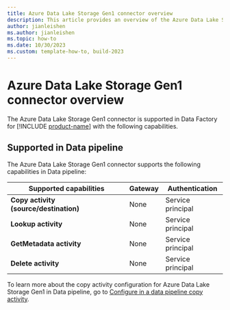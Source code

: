 ```yaml
---
title: Azure Data Lake Storage Gen1 connector overview
description: This article provides an overview of the Azure Data Lake Storage Gen1 connector in Data Factory in Microsoft Fabric.
author: jianleishen
ms.author: jianleishen
ms.topic: how-to
ms.date: 10/30/2023
ms.custom: template-how-to, build-2023
---
```


# Azure Data Lake Storage Gen1 connector overview

The Azure Data Lake Storage Gen1 connector is supported in Data Factory for [!INCLUDE [product-name](../includes/product-name.md)] with the following capabilities.


## Supported in Data pipeline

The Azure Data Lake Storage Gen1 connector supports the following capabilities in Data pipeline:

| Supported capabilities | Gateway | Authentication |
| --- | --- | ---|
| **Copy activity (source/destination)** | None | Service principal |
| **Lookup activity** | None | Service principal |
| **GetMetadata activity** | None | Service principal|
| **Delete activity** | None | Service principal|

To learn more about the copy activity configuration for Azure Data Lake Storage Gen1 in Data pipeline, go to [Configure in a data pipeline copy activity](connector-azure-data-lake-storage-gen1-copy-activity.md).
